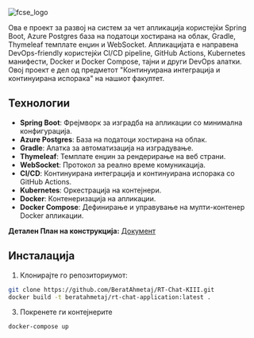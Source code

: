 ![fcse_logo](https://github.com/BeratAhmetaj/Museudonia/blob/main/Gif%20Animations/Logo_FINKI_UKIM_EN/Logo_FINKI_UKIM_EN_00000.png)

Ова е проект за развој на систем за чет апликација користејќи Spring Boot, Azure Postgres база на податоци хостирана на облак, Gradle, Thymeleaf темплате енџин и WebSocket. Апликацијата е направена DevOps-friendly користејќи CI/CD pipeline, GitHub Actions, Kubernetes манифести, Docker и Docker Compose, тајни и други DevOps алатки. Овој проект е дел од предметот "Континуирана интеграција и континуирана испорака" на нашиот факултет.

## Технологии

- **Spring Boot**: Фрејмворк за изградба на апликации со минимална конфигурација.
- **Azure Postgres**: База на податоци хостирана на облак.
- **Gradle**: Алатка за автоматизација на изградување.
- **Thymeleaf**: Темплате енџин за рендерирање на веб страни.
- **WebSocket**: Протокол за реално време комуникација.
- **CI/CD**: Континуирана интеграција и континуирана испорака со GitHub Actions.
- **Kubernetes**: Оркестрација на контејнери.
- **Docker**: Контенеризација на апликации.
- **Docker Compose**: Дефинирање и управување на мулти-контенер Docker апликации.

**Детален План на конструкција:** [Документ](https://github.com/BeratAhmetaj/RT-Chat-KIII/blob/master/Realtime%20Chat%20-%20Continuous%20Integration_Continous%20Delivery.pdf)

## Инсталација

1. Клонирајте го репозиториумот:
```bash
git clone https://github.com/BeratAhmetaj/RT-Chat-KIII.git
docker build -t beratahmetaj/rt-chat-application:latest .
```

3. Покренете ги контејнерите
```bash
docker-compose up
```
